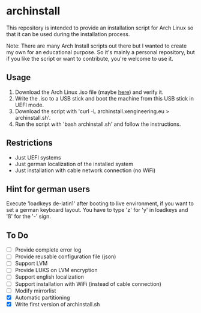 

# archinstall

This repository is intended to provide an installation script for Arch Linux so that it can be used during the installation process.

Note: There are many Arch Install scripts out there but I wanted to create my own for an educational purpose. So it's mainly a personal repository, but if you like the script or want to contribute, you're welcome to use it.


## Usage

1. Download the Arch Linux .iso file (maybe [here](http://ftp.halifax.rwth-aachen.de/archlinux/iso/2019.11.01/)) and verify it.
2. Write the .iso to a USB stick and boot the machine from this USB stick in UEFI mode.
3. Download the script with 'curl -L archinstall.xengineering.eu > archinstall.sh'.
4. Run the script with 'bash archinstall.sh' and follow the instructions.


## Restrictions

- Just UEFI systems
- Just german localization of the installed system
- Just installation with cable network connection (no WiFi)


## Hint for german users

Execute 'loadkeys de-latin1' after booting to live environment, if you want to set a german keyboard layout. You have to type 'z' for 'y' in loadkeys and 'ß' for the '-' sign.


## To Do

- [ ] Provide complete error log
- [ ] Provide reusable configuration file (json)
- [ ] Support LVM
- [ ] Provide LUKS on LVM encryption
- [ ] Support english localization
- [ ] Support installation with WiFi (instead of cable connection)
- [ ] Modify mirrorlist
- [x] Automatic partitioning
- [x] Write first version of archinstall.sh
